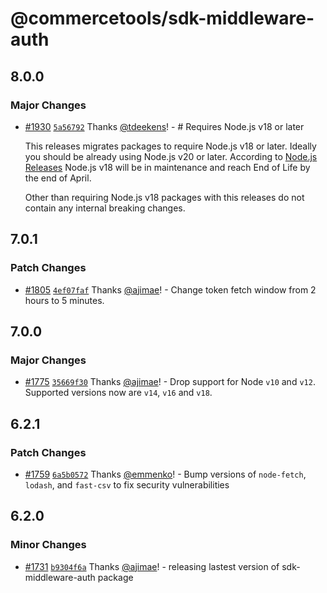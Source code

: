 # @commercetools/sdk-middleware-auth

## 8.0.0

### Major Changes

- [#1930](https://github.com/commercetools/nodejs/pull/1930) [`5a56792`](https://github.com/commercetools/nodejs/commit/5a5679256a4a7e4b90bc47b945b12acb4f70b411) Thanks [@tdeekens](https://github.com/tdeekens)! - # Requires Node.js v18 or later

  This releases migrates packages to require Node.js v18 or later. Ideally you should be already using Node.js v20 or later. According to [Node.js Releases](https://nodejs.org/en/about/previous-releases) Node.js v18 will be in maintenance and reach End of Life by the end of April.

  Other than requiring Node.js v18 packages with this releases do not contain any internal breaking changes.

## 7.0.1

### Patch Changes

- [#1805](https://github.com/commercetools/nodejs/pull/1805) [`4ef07faf`](https://github.com/commercetools/nodejs/commit/4ef07faf13db8a155e11e802fcf7ff4efa4c160f) Thanks [@ajimae](https://github.com/ajimae)! - Change token fetch window from 2 hours to 5 minutes.

## 7.0.0

### Major Changes

- [#1775](https://github.com/commercetools/nodejs/pull/1775) [`35669f30`](https://github.com/commercetools/nodejs/commit/35669f30dbc4b24d59ec3df3f38417b1f2a77837) Thanks [@ajimae](https://github.com/ajimae)! - Drop support for Node `v10` and `v12`. Supported versions now are `v14`, `v16` and `v18`.

## 6.2.1

### Patch Changes

- [#1759](https://github.com/commercetools/nodejs/pull/1759) [`6a5b0572`](https://github.com/commercetools/nodejs/commit/6a5b05728f6fcb7e74e752962553870b9a89c1fe) Thanks [@emmenko](https://github.com/emmenko)! - Bump versions of `node-fetch`, `lodash`, and `fast-csv` to fix security vulnerabilities

## 6.2.0

### Minor Changes

- [#1731](https://github.com/commercetools/nodejs/pull/1731) [`b9304f6a`](https://github.com/commercetools/nodejs/commit/b9304f6a03f827b3a04d4b5e6f8602a6dc2cce80) Thanks [@ajimae](https://github.com/ajimae)! - releasing lastest version of sdk-middleware-auth package
